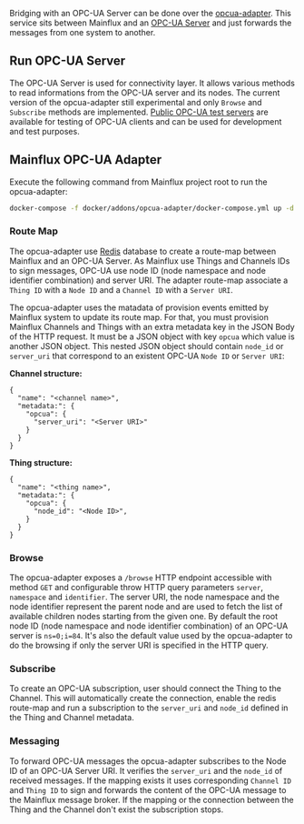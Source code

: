 Bridging with an OPC-UA Server can be done over the [opcua-adapter](https://github.com/mainflux/mainflux/tree/master/opcua). This service sits between Mainflux and an [OPC-UA Server](https://en.wikipedia.org/wiki/OPC_Unified_Architecture) and just forwards the messages from one system to another.

## Run OPC-UA Server

The OPC-UA Server is used for connectivity layer. It allows various methods to read informations from the OPC-UA server and its nodes. The current version of the opcua-adapter still experimental and only `Browse` and `Subscribe` methods are implemented.
[Public OPC-UA test servers](https://github.com/node-opcua/node-opcua/wiki/publicly-available-OPC-UA-Servers-and-Clients) are available for testing of OPC-UA clients and can be used for development and test purposes.

## Mainflux OPC-UA Adapter

Execute the following command from Mainflux project root to run the opcua-adapter:

```bash
docker-compose -f docker/addons/opcua-adapter/docker-compose.yml up -d
```

### Route Map

The opcua-adapter use [Redis](https://redis.io/) database to create a route-map between Mainflux and an OPC-UA Server. As Mainflux use Things and Channels IDs to sign messages, OPC-UA use node ID (node namespace and node identifier combination) and server URI. The adapter route-map associate a `Thing ID` with a `Node ID` and a `Channel ID` with a `Server URI`.

The opcua-adapter uses the matadata of provision events emitted by Mainflux system to update its route map. For that, you must provision Mainflux Channels and Things with an extra metadata key in the JSON Body of the HTTP request. It must be a JSON object with key `opcua` which value is another JSON object. This nested JSON object should contain `node_id` or `server_uri` that correspond to an existent OPC-UA `Node ID` or `Server URI`:

**Channel structure:**

```
{
  "name": "<channel name>",
  "metadata:": {
    "opcua": {
      "server_uri": "<Server URI>"
    }
  }
}
```

**Thing structure:**

```
{
  "name": "<thing name>",
  "metadata:": {
    "opcua": {
      "node_id": "<Node ID>",
    }
  }
}
```

### Browse

The opcua-adapter exposes a `/browse` HTTP endpoint accessible with method `GET` and configurable throw HTTP query parameters `server`, `namespace` and `identifier`. The server URI, the node namespace and the node identifier represent the parent node and are used to fetch the list of available children nodes starting from the given one. By default the root node ID (node namespace and node identifier combination) of an OPC-UA server is `ns=0;i=84`. It's also the default value used by the opcua-adapter to do the browsing if only the server URI is specified in the HTTP query.

### Subscribe

To create an OPC-UA subscription, user should connect the Thing to the Channel. This will automatically create the connection, enable the redis route-map and run a subscription to the `server_uri` and `node_id` defined in the Thing and Channel metadata.

### Messaging

To forward OPC-UA messages the opcua-adapter subscribes to the Node ID of an OPC-UA Server URI. It verifies the `server_uri` and the `node_id` of received messages. If the mapping exists it uses corresponding `Channel ID` and `Thing ID` to sign and forwards the content of the OPC-UA message to the Mainflux message broker. If the mapping or the connection between the Thing and the Channel don't exist the subscription stops.
